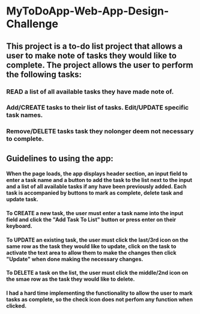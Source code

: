 # MyToDoApp-Web-App-Design-Challenge

## This project is a to-do list project that allows a user to make note of tasks they would like to complete. The project allows the user to perform the following tasks: 
### READ a list of all available tasks they have made note of. 
### Add/CREATE tasks to their list of tasks. Edit/UPDATE specific task names.
### Remove/DELETE tasks task they nolonger deem not necessary to complete.

## Guidelines to using the app:

#### When the page loads, the app displays header section, an input field to enter a task name and a button to add the task to the list next to the input and a list of all available tasks if any have been previously added. Each task is accompanied by buttons to mark as complete, delete task and update task. 
#### To CREATE a new task, the user must enter a task name into the input field and click the "Add Task To List" button or press enter on their keyboard.
#### To UPDATE an existing task, the user must click the last/3rd icon on the same row as the task they would like to update, click on the task to activate the text area to allow them to make the changes then click "Update" when done making the necessary changes.
#### To DELETE a task on the list, the user must click the middle/2nd icon on the smae row as the task they would like to delete.
#### I had a hard time implementing the functionality to allow the user to mark tasks as complete, so the check icon does not perfom any function when clicked.



